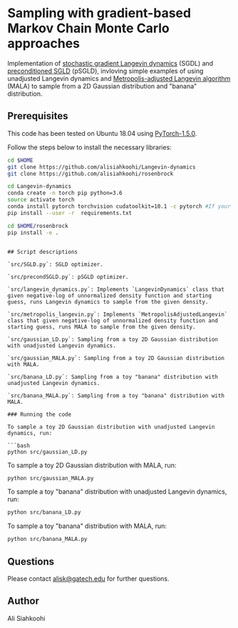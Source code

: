 # Sampling with gradient-based Markov Chain Monte Carlo approaches

Implementation of [stochastic gradient Langevin dynamics](https://www.ics.uci.edu/~welling/publications/papers/stoclangevin_v6.pdf) (SGDL) and  [preconditioned SGLD](https://arxiv.org/pdf/1512.07666.pdf) (pSGLD), invloving simple examples of using unadjusted Langevin dynamics and [Metropolis-adjusted Langevin algorithm](https://link.springer.com/article/10.1023/A:1023562417138) (MALA) to sample from a 2D Gaussian distribution and "banana" distribution.

## Prerequisites

This code has been tested on Ubuntu 18.04 using [PyTorch-1.5.0](https://github.com/pytorch/pytorch/releases/tag/v1.5.0).

Follow the steps below to install the necessary libraries:

```bash
cd $HOME
git clone https://github.com/alisiahkoohi/Langevin-dynamics
git clone https://github.com/alisiahkoohi/rosenbrock

cd Langevin-dynamics
conda create -n torch pip python=3.6
source activate torch
conda install pytorch torchvision cudatoolkit=10.1 -c pytorch #If your system has GPU
pip install --user -r  requirements.txt

cd $HOME/rosenbrock
pip install -e .
```

```

## Script descriptions

`src/SGLD.py`: SGLD optimizer.

`src/precondSGLD.py`: pSGLD optimizer.

`src/langevin_dynamics.py`: Implements `LangevinDynamics` class that given negative-log of unnormalized density function and starting guess, runs Langevin dynamics to sample from the given density.

`src/metropolis_langevin.py`: Implements `MetropolisAdjustedLangevin` class that given negative-log of unnormalized density function and starting guess, runs MALA to sample from the given density.

`src/gaussian_LD.py`: Sampling from a toy 2D Gaussian distribution with unadjusted Langevin dynamics.

`src/gaussian_MALA.py`: Sampling from a toy 2D Gaussian distribution with MALA.

`src/banana_LD.py`: Sampling from a toy "banana" distribution with unadjusted Langevin dynamics.

`src/banana_MALA.py`: Sampling from a toy "banana" distribution with MALA.

### Running the code

To sample a toy 2D Gaussian distribution with unadjusted Langevin dynamics, run:

```bash
python src/gaussian_LD.py
```

To sample a toy 2D Gaussian distribution with MALA, run:

```bash
python src/gaussian_MALA.py
```

To sample a toy "banana" distribution with unadjusted Langevin dynamics, run:

```bash
python src/banana_LD.py
```

To sample a toy "banana" distribution with MALA, run:

```bash
python src/banana_MALA.py
```

## Questions

Please contact alisk@gatech.edu for further questions.


## Author

Ali Siahkoohi
